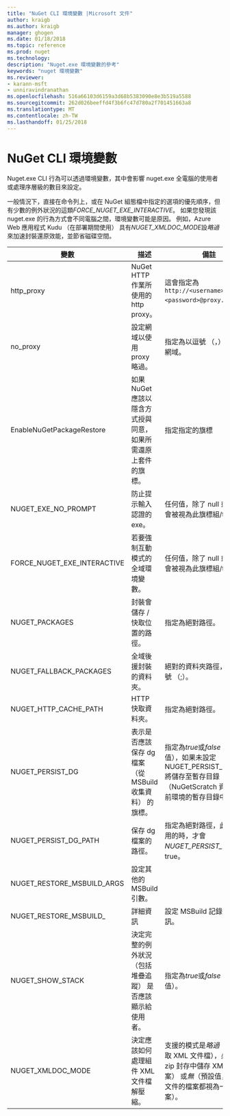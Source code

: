 ```yaml
---
title: "NuGet CLI 環境變數 |Microsoft 文件"
author: kraigb
ms.author: kraigb
manager: ghogen
ms.date: 01/18/2018
ms.topic: reference
ms.prod: nuget
ms.technology: 
description: "Nuget.exe 環境變數的參考"
keywords: "nuget 環境變數"
ms.reviewer:
- karann-msft
- unniravindranathan
ms.openlocfilehash: 516a66103d6159a3d68b5383090e8e3b519a5588
ms.sourcegitcommit: 262d026beeffd4f3b6fc47d780a2f701451663a8
ms.translationtype: MT
ms.contentlocale: zh-TW
ms.lasthandoff: 01/25/2018
---
```

# <a name="nuget-cli-environment-variables"></a>NuGet CLI 環境變數

Nuget.exe CLI 行為可以透過環境變數，其中會影響 nuget.exe 全電腦的使用者或處理序層級的數目來設定。

一般情況下，直接在命令列上，或在 NuGet 組態檔中指定的選項的優先順序，但有少數的例外狀況的這類*FORCE_NUGET_EXE_INTERACTIVE*。 如果您發現該 nuget.exe 的行為方式會不同電腦之間，環境變數可能是原因。 例如，Azure Web 應用程式 Kudu （在部署期間使用） 具有*NUGET_XMLDOC_MODE*設*略過*來加速封裝還原效能，並節省磁碟空間。

| 變數 | 描述 | 備註 |
| --- | --- | --- |
| http_proxy | NuGet HTTP 作業所使用的 http proxy。 | 這會指定為`http://<username>:<password>@proxy.com`。 |
| no_proxy | 設定網域以使用 proxy 略過。 | 指定為以逗號 （，） 分隔的網域。 |
| EnableNuGetPackageRestore | 如果 NuGet 應該以隱含方式授與同意，如果所需還原上套件的旗標。 | 指定指定的旗標 | 做為*true*或*1*，未設定任何其他值視為旗標。 |
| NUGET_EXE_NO_PROMPT | 防止提示輸入認證的 exe。| 任何值，除了 null 或空字串會被視為此旗標組/true。 |
FORCE_NUGET_EXE_INTERACTIVE | 若要強制互動模式的全域環境變數。 | 任何值，除了 null 或空字串會被視為此旗標組/true。 |
| NUGET_PACKAGES | 封裝會儲存 / 快取位置的路徑。 | 指定為絕對路徑。 |
| NUGET_FALLBACK_PACKAGES | 全域後援封裝的資料夾。 | 絕對的資料夾路徑，並以分號 （;）。 |
| NUGET_HTTP_CACHE_PATH | HTTP 快取資料夾。 | 指定為絕對路徑。 |
| NUGET_PERSIST_DG | 表示是否應該保存 dg 檔案 （從 MSBuild 收集資料） 的旗標。 | 指定為*true*或*false* （預設值），如果未設定 NUGET_PERSIST_DG_PATH 將儲存至暫存目錄 （NuGetScratch 資料夾在目前環境的暫存目錄中）。 |
| NUGET_PERSIST_DG_PATH | 保存 dg 檔案的路徑。 | 指定為絕對路徑，此選項使用的時，才會*NUGET_PERSIST_DG*設為 true。 |
| NUGET_RESTORE_MSBUILD_ARGS | 設定其他的 MSBuild 引數。 |
| NUGET_RESTORE_MSBUILD_| 詳細資訊 |設定 MSBuild 記錄詳細資訊。 | 預設值是*安靜*("/ v: q")。 可能的值*q [uiet]*， *m [inimal]*， *n [ormal]*， *d [etailed]*，和*diag [nostic]*。 |
| NUGET_SHOW_STACK | 決定完整的例外狀況 （包括堆疊追蹤） 是否應該顯示給使用者。 | 指定為*true*或*false* （預設值）。 |
| NUGET_XMLDOC_MODE | 決定應該如何處理組件 XML 文件檔解壓縮。 | 支援的模式是*略過*（不要擷取 XML 文件檔），*壓縮*（的 zip 封存中儲存 XML 文件檔案） 或*無*（預設值，將 XML 文件的檔案都視為一般檔案）。 |
